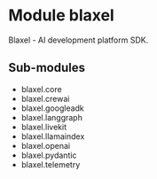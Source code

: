 Module blaxel
=============
Blaxel - AI development platform SDK.

Sub-modules
-----------
* blaxel.core
* blaxel.crewai
* blaxel.googleadk
* blaxel.langgraph
* blaxel.livekit
* blaxel.llamaindex
* blaxel.openai
* blaxel.pydantic
* blaxel.telemetry